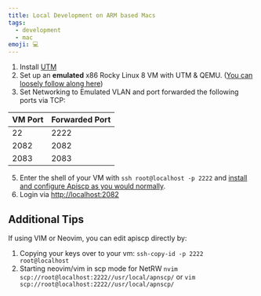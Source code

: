 ```yaml
---
title: Local Development on ARM based Macs
tags:
  - development
  - mac
emoji: 💻
---
```


1. Install [UTM](https://mac.getutm.app/)
2. Set up an **emulated** x86 Rocky Linux 8 VM with UTM & QEMU. ([You can loosely follow along here](https://docs.getutm.app/basics/basics/))
3. Set Networking to Emulated VLAN and port forwarded the following ports via TCP:
   
| VM Port | Forwarded Port |
| ------- | -------------- |
| 22      | 2222           |
| 2082    | 2082           |
| 2083    | 2083           |

5. Enter the shell of your VM with `ssh root@localhost -p 2222` and [install and configure Apiscp as you would normally](https://docs.apiscp.com/INSTALL/#bootstrapper).
6. Login via [http://localhost:2082](http://localhost:2082)

## Additional Tips
If using VIM or Neovim, you can edit apiscp directly by:
1. Copying your keys over to your vm: `ssh-copy-id -p 2222 root@localhost`
2. Starting neovim/vim in scp mode for NetRW `nvim scp://root@localhost:2222//usr/local/apnscp/` or `vim scp://root@localhost:2222//usr/local/apnscp/`
